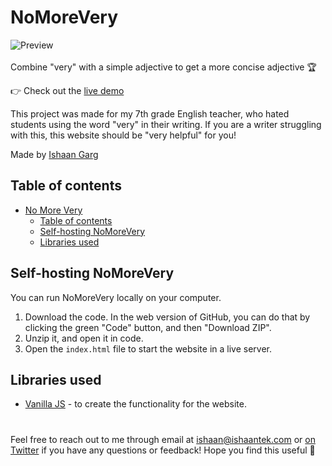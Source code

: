 # NoMoreVery

![Preview](preview.jpg)
<br>
<br>
Combine "very" with a simple adjective to get a more concise adjective 🏆

👉 Check out the [live demo](https://no-more-very.ishaantek.com)

This project was made for my 7th grade English teacher, who hated students using the word "very" in their writing. If you are a writer struggling with this, this website should be "very helpful" for you!

Made by [Ishaan Garg](https://twitter.com/ishaantek)

[comment]: <> (Product Hunt)

## Table of contents
- [No More Very](#NoMoreVery)
  - [Table of contents](#table-of-contents)
  - [Self-hosting NoMoreVery](#self-hosting-nomorevery)
  - [Libraries used](#libraries-used)

## Self-hosting NoMoreVery
You can run NoMoreVery locally on your computer.

1. Download the code. In the web version of GitHub, you can do that by clicking the green "Code" button, and then "Download ZIP".
2. Unzip it, and open it in code.
3. Open the `index.html` file to start the website in a live server.

## Libraries used

- [Vanilla JS](http://vanilla-js.com/) - to create the functionality for the website.
#

Feel free to reach out to me through email at ishaan@ishaantek.com or [on Twitter](https://twitter.com/ishaantek) if you have any questions or feedback! Hope you find this useful 💙
